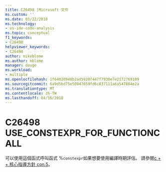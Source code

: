 ```yaml
---
title: C26498 |Microsoft 文件
ms.custom: ''
ms.date: 03/22/2018
ms.technology:
- vs-ide-code-analysis
ms.topic: conceptual
f1_keywords:
- C26498
helpviewer_keywords:
- C26498
author: mikeblome
ms.author: mblome
manager: douge
ms.workload:
- multiple
ms.openlocfilehash: 1f64020948b2ad5920f447f7930e7e2172769109
ms.sourcegitcommit: 6a9d5bd75e50947659fd6c837111a6a547884e2a
ms.translationtype: MT
ms.contentlocale: zh-TW
ms.lasthandoff: 04/16/2018
---
```

# <a name="c26498-useconstexprforfunctioncall"></a>C26498 USE_CONSTEXPR_FOR_FUNCTIONCALL

可以使用這個函式呼叫函式 %`constexpr`如果想要使用編譯時期評估。 請參閱[c + + 核心指導方針 con.5](https://github.com/isocpp/CppCoreGuidelines/blob/master/CppCoreGuidelines.md#Rconst-constexpr)。
